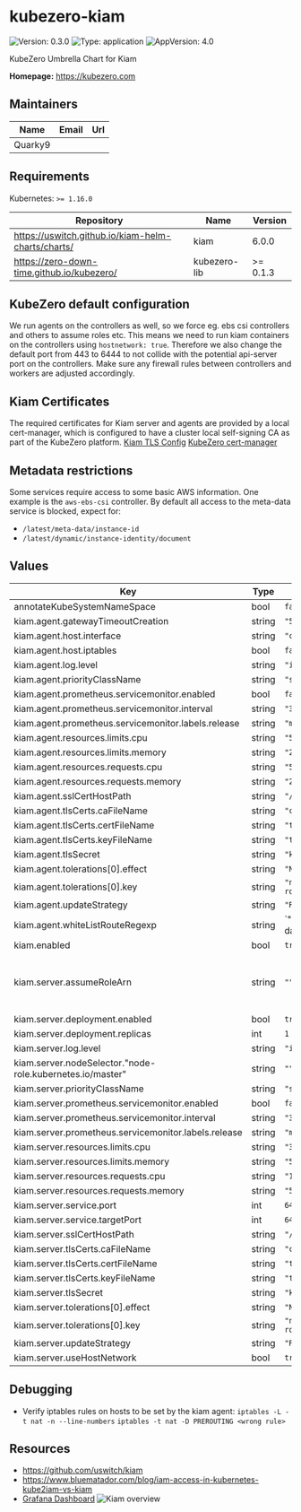 # kubezero-kiam

![Version: 0.3.0](https://img.shields.io/badge/Version-0.3.0-informational?style=flat-square) ![Type: application](https://img.shields.io/badge/Type-application-informational?style=flat-square) ![AppVersion: 4.0](https://img.shields.io/badge/AppVersion-4.0-informational?style=flat-square)

KubeZero Umbrella Chart for Kiam

**Homepage:** <https://kubezero.com>

## Maintainers

| Name | Email | Url |
| ---- | ------ | --- |
| Quarky9 |  |  |

## Requirements

Kubernetes: `>= 1.16.0`

| Repository | Name | Version |
|------------|------|---------|
| https://uswitch.github.io/kiam-helm-charts/charts/ | kiam | 6.0.0 |
| https://zero-down-time.github.io/kubezero/ | kubezero-lib | >= 0.1.3 |

## KubeZero default configuration
We run agents on the controllers as well, so we force eg. ebs csi controllers and others to assume roles etc.
This means we need to run kiam containers on the controllers using `hostnetwork: true`.
Therefore we also change the default port from 443 to 6444 to not collide with the potential api-server port on the controllers.
Make sure any firewall rules between controllers and workers are adjusted accordingly.

## Kiam Certificates
The required certificates for Kiam server and agents are provided by a local cert-manager, which is configured to have a cluster local self-signing CA as part of the KubeZero platform. 
[Kiam TLS Config](https://github.com/uswitch/kiam/blob/master/docs/TLS.md#cert-manager) 
[KubeZero cert-manager](../kubezero-cert-manager/README.md)

## Metadata restrictions
Some services require access to some basic AWS information. One example is the `aws-ebs-csi` controller. 
By default all access to the meta-data service is blocked, expect for: 

- `/latest/meta-data/instance-id`
- `/latest/dynamic/instance-identity/document`

## Values

| Key | Type | Default | Description |
|-----|------|---------|-------------|
| annotateKubeSystemNameSpace | bool | `false` |  |
| kiam.agent.gatewayTimeoutCreation | string | `"5s"` |  |
| kiam.agent.host.interface | string | `"cali+"` |  |
| kiam.agent.host.iptables | bool | `false` |  |
| kiam.agent.log.level | string | `"info"` |  |
| kiam.agent.priorityClassName | string | `"system-node-critical"` |  |
| kiam.agent.prometheus.servicemonitor.enabled | bool | `false` |  |
| kiam.agent.prometheus.servicemonitor.interval | string | `"30s"` |  |
| kiam.agent.prometheus.servicemonitor.labels.release | string | `"metrics"` |  |
| kiam.agent.resources.limits.cpu | string | `"50m"` |  |
| kiam.agent.resources.limits.memory | string | `"20Mi"` |  |
| kiam.agent.resources.requests.cpu | string | `"50m"` |  |
| kiam.agent.resources.requests.memory | string | `"20Mi"` |  |
| kiam.agent.sslCertHostPath | string | `"/etc/ssl/certs"` |  |
| kiam.agent.tlsCerts.caFileName | string | `"ca.crt"` |  |
| kiam.agent.tlsCerts.certFileName | string | `"tls.crt"` |  |
| kiam.agent.tlsCerts.keyFileName | string | `"tls.key"` |  |
| kiam.agent.tlsSecret | string | `"kiam-agent-tls"` |  |
| kiam.agent.tolerations[0].effect | string | `"NoSchedule"` |  |
| kiam.agent.tolerations[0].key | string | `"node-role.kubernetes.io/master"` |  |
| kiam.agent.updateStrategy | string | `"RollingUpdate"` |  |
| kiam.agent.whiteListRouteRegexp | string | `"^/latest/(meta-data/instance-id|dynamic)"` |  |
| kiam.enabled | bool | `true` |  |
| kiam.server.assumeRoleArn | string | `""` | kiam server IAM role to assume, required as we run the agents next to the servers normally, eg. arn:aws:iam::123456789012:role/kiam-server-role |
| kiam.server.deployment.enabled | bool | `true` |  |
| kiam.server.deployment.replicas | int | `1` |  |
| kiam.server.log.level | string | `"info"` |  |
| kiam.server.nodeSelector."node-role.kubernetes.io/master" | string | `""` |  |
| kiam.server.priorityClassName | string | `"system-cluster-critical"` |  |
| kiam.server.prometheus.servicemonitor.enabled | bool | `false` |  |
| kiam.server.prometheus.servicemonitor.interval | string | `"30s"` |  |
| kiam.server.prometheus.servicemonitor.labels.release | string | `"metrics"` |  |
| kiam.server.resources.limits.cpu | string | `"300m"` |  |
| kiam.server.resources.limits.memory | string | `"50Mi"` |  |
| kiam.server.resources.requests.cpu | string | `"100m"` |  |
| kiam.server.resources.requests.memory | string | `"50Mi"` |  |
| kiam.server.service.port | int | `6444` |  |
| kiam.server.service.targetPort | int | `6444` |  |
| kiam.server.sslCertHostPath | string | `"/etc/ssl/certs"` |  |
| kiam.server.tlsCerts.caFileName | string | `"ca.crt"` |  |
| kiam.server.tlsCerts.certFileName | string | `"tls.crt"` |  |
| kiam.server.tlsCerts.keyFileName | string | `"tls.key"` |  |
| kiam.server.tlsSecret | string | `"kiam-server-tls"` |  |
| kiam.server.tolerations[0].effect | string | `"NoSchedule"` |  |
| kiam.server.tolerations[0].key | string | `"node-role.kubernetes.io/master"` |  |
| kiam.server.updateStrategy | string | `"RollingUpdate"` |  |
| kiam.server.useHostNetwork | bool | `true` |  |

## Debugging
- Verify iptables rules on hosts to be set by the kiam agent: 
  `iptables -L -t nat -n --line-numbers` 
  `iptables -t nat -D PREROUTING <wrong rule>`

## Resources
- https://github.com/uswitch/kiam
- https://www.bluematador.com/blog/iam-access-in-kubernetes-kube2iam-vs-kiam
- [Grafana Dashboard](https://raw.githubusercontent.com/uswitch/kiam/master/docs/dashboard-prom.json)
![Kiam overview](./kiam_architecure.png)
